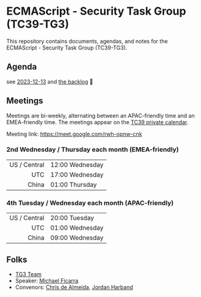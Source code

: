 # ECMAScript - Security Task Group (TC39-TG3)

This repository contains documents, agendas, and notes for the ECMAScript - Security Task Group (TC39-TG3).

## Agenda

see [2023-12-13](meetings/notes/2023/2023-12-13.md) and [the backlog](meetings/notes/backlog.md) 👀

## Meetings

Meetings are bi-weekly, alternating between an APAC-friendly time and an EMEA-friendly time. The meetings appear on the [TC39 private calendar](https://github.com/tc39/Reflector#tc39-private-calendar).

Meeting link: <https://meet.google.com/rwh-opnw-cnk>

<!-- DST below -->

### 2nd Wednesday / Thursday each month (EMEA-friendly)

|              |                 |
| -----------: | --------------- |
| US / Central | 12:00 Wednesday |
|          UTC | 17:00 Wednesday |
|        China | 01:00 Thursday  |

### 4th Tuesday / Wednesday each month (APAC-friendly)

|              |                 |
| -----------: | --------------- |
| US / Central | 20:00 Tuesday   |
|          UTC | 01:00 Wednesday |
|        China | 09:00 Wednesday |

<!-- not DST below -->

<!--
### 2nd Wednesday / Thursday each month (EMEA-friendly)

|              |                 |
| -----------: | --------------- |
| US / Central | 12:00 Wednesday |
|          UTC | 18:00 Wednesday |
|        China | 02:00 Thursday  |

### 4th Tuesday / Wednesday each month (APAC-friendly)

|              |                 |
| -----------: | --------------- |
| US / Central | 20:00 Tuesday   |
|          UTC | 02:00 Wednesday |
|        China | 10:00 Wednesday |
-->

## Folks

- [TG3 Team](https://github.com/orgs/tc39/teams/tg3)
- Speaker: [Michael Ficarra](https://github.com/michaelficarra)
- Convenors: [Chris de Almeida](https://github.com/ctcpip), [Jordan Harband](https://github.com/ljharb)
